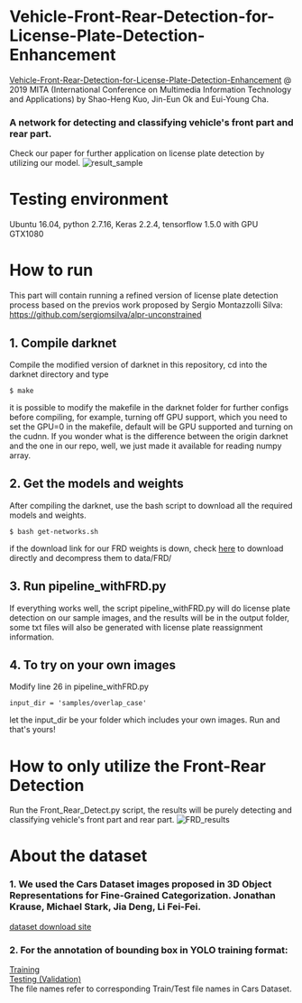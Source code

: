 # Vehicle-Front-Rear-Detection-for-License-Plate-Detection-Enhancement
[Vehicle-Front-Rear-Detection-for-License-Plate-Detection-Enhancement](https://drive.google.com/open?id=1_fjEAgBhQdqUdMInNPVEodBOAX1pyJtq) @ 2019 MITA (International Conference on Multimedia Information Technology and Applications) by Shao-Heng Kuo, Jin-Eun Ok and Eui-Young Cha.
### A network for detecting and classifying vehicle's front part and rear part.
Check our paper for further application on license plate detection by utilizing our model. 
![result_sample](https://user-images.githubusercontent.com/21314064/61183160-11918780-a62d-11e9-9d20-8888df528094.jpg)

# Testing environment
Ubuntu 16.04, python 2.7.16, Keras 2.2.4, tensorflow 1.5.0 with GPU GTX1080

# How to run
This part will contain running a refined version of license plate detection process based on the previos work proposed by Sergio Montazzolli Silva: https://github.com/sergiomsilva/alpr-unconstrained

## 1. Compile darknet
Compile the modified version of darknet in this repository, cd into the darknet directory and type
```
$ make
```
it is possible to modify the makefile in the darknet folder for further configs before compiling, for example, turning off GPU support, which you need to set the GPU=0 in the makefile, default will be GPU supported and turning on the cudnn. If you wonder what is the difference between the origin darknet and the one in our repo, well, we just made it available for reading numpy array.

## 2. Get the models and weights
After compiling the darknet, use the bash script to download all the required models and weights.
```
$ bash get-networks.sh
```
if the download link for our FRD weights is down, check [here](https://drive.google.com/open?id=1O18taeM0wS1kLBTowB64TyHFZmUq1Gxj) to download directly and decompress them to data/FRD/

## 3. Run pipeline_withFRD.py
If everything works well, the script pipeline_withFRD.py will do license plate detection on our sample images, and the results will be in the output folder, some txt files will also be generated with license plate reassignment information.

## 4. To try on your own images
Modify line 26 in pipeline_withFRD.py
```
input_dir = 'samples/overlap_case'
```
let the input_dir be your folder which includes your own images. Run and that's yours!

# How to only utilize the Front-Rear Detection
Run the Front_Rear_Detect.py script, the results will be purely detecting and classifying vehicle's front part and rear part.
![FRD_results](https://user-images.githubusercontent.com/21314064/61181337-a76ce880-a614-11e9-934d-abeb87dfe568.jpg)

# About the dataset
### 1. We used the Cars Dataset images proposed in 3D Object Representations for Fine-Grained Categorization. Jonathan Krause, Michael Stark, Jia Deng, Li Fei-Fei.<br/>
[dataset download site](https://ai.stanford.edu/~jkrause/cars/car_dataset.html)
### 2. For the annotation of bounding box in YOLO training format:
[Training](https://drive.google.com/open?id=1ygqCUyxRPZ5x_6ZsgyZni4RxIeuUkiHq)<br/>
[Testing (Validation)](https://drive.google.com/open?id=1V8XlS4gQt_KD5g02ctXxtZ49IZ1yfHnk)<br/>
The file names refer to corresponding Train/Test file names in Cars Dataset.


